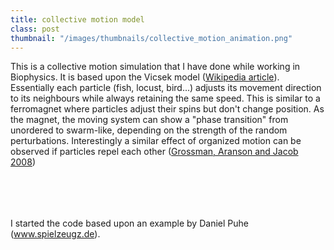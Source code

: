 ```yaml
---
title: collective motion model
class: post
thumbnail: "/images/thumbnails/collective_motion_animation.png"
---
```


This is a collective motion simulation that I have done while working in Biophysics.
It is based upon the Vicsek model (<a href="https://en.wikipedia.org/wiki/Vicsek_model">Wikipedia article</a>).
Essentially each particle (fish, locust, bird...) adjusts its movement direction to its neighbours while always retaining the same speed.
This is similar to a ferromagnet where particles adjust their spins but don't change position.
As the magnet, the moving system can show a "phase transition" from unordered to swarm-like, depending on the strength of the random perturbations.
Interestingly a similar effect of organized motion can be observed if particles repel each other (<a href="http://iopscience.iop.org/1367-2630/10/2/023036">Grossman, Aranson and Jacob 2008</a>)

<script type="text/javascript">
(function(){
        
        var PI_2        = Math.PI * 2;
        
        var canvasW     = 500;
        var canvasH     = 500;
        var numMovers   = 100;
        var movers      = [];
        
        var canvas;
        var ctx;
        var canvasDiv;
        var outerDiv;
        
        var mouseX;
        var mouseY;
        var mouseVX;
        var mouseVY;
        var prevMouseX;
        var prevMouseY;
        var isMouseDown;


        function init(){
                canvas = document.getElementById("mainCanvas");
                
                if ( canvas.getContext ){
                        setup();
                        setInterval( run , 33 );
                }
        }
           
        function setup(){
                outerDiv  = document.getElementById("outer");
                canvasDiv = document.getElementById("canvasContainer");
                ctx       = canvas.getContext("2d");
                
                var i = numMovers;
                while ( i-- ){
                        var m = new Mover();
                        m.x   = Math.random();
                        m.y   = Math.random();
                        m.vX  = (Math.random()-0.5)*2.0;
                        m.vY  = (Math.random()-0.5)*2.0;
                        movers[i] = m;
                }                
        }

        function run(){
                ctx.globalCompositeOperation = "source-over";
                ctx.fillStyle = "rgba(255,255,255,0.2)";
                ctx.fillRect( 0 , 0 , canvasW , canvasH );
                ctx.globalCompositeOperation = "darker";
                
                mouseVX    = mouseX - prevMouseX;
                mouseVY    = mouseY - prevMouseY;
                prevMouseX = mouseX;
                prevMouseY = mouseY;
                var size = 1.0;
                
                var toDist   = 0.1;
                
                var i = numMovers;
                while ( i-- ){
                        var m  = movers[i];
                        var x  = m.x;
                        var y  = m.y;
                        var vX = m.vX;
                        var vY = m.vY;
                        var j = numMovers;
                        var vmeanx = 0.0;
                        var vmeany = 0.0;
                        while (j--){
                                var jm = movers[j];
                                var jx  = jm.x;
                                var jy  = jm.y;
                                var jvX = jm.vX;
                                var jvY = jm.vY;
                             
                                dX = (x - jx);
                                dX -= Math.round(dX/size)*size;
                                dY = (y - jy);
                                dY -= Math.round(dY/size)*size;
                                var D  = Math.sqrt( dX * dX + dY * dY ) || 0.0001;
                                if ( D < toDist){;
                                    vmeanx += jvX;
                                    vmeany += jvY;
                                    }
                                }
                        var rndangle = 2.0*Math.PI/360.0 * 40.0*(Math.random()*2.0-1.0);
                        var vXnew = vmeanx * Math.cos(rndangle) - vmeany * Math.sin(rndangle);
                        var vYnew = vmeanx * Math.sin(rndangle) + vmeany * Math.cos(rndangle);

                        var norm = Math.sqrt(vXnew*vXnew + vYnew*vYnew) || 0.0001;
                        vXnew /= norm;
                        vYnew /= norm;
                        
                        var nextX = x + toDist*1e-1*vXnew;
                        var nextY = y + toDist*1e-1*vYnew;

                        nextX = nextX.mod(size);
                        nextY = nextY.mod(size);
                        
                        m.vX = vXnew;
                        m.vY = vYnew;
                        m.x  = nextX;
                        m.y  = nextY;
                        
                        ctx.fillStyle = m.color;
                        ctx.beginPath();
                        ctx.arc(nextX*canvasW/size, nextY*canvasH/size , 5.0 , 0 , PI_2 , true );
                        ctx.closePath();
                        ctx.fill(); 
                }
        }
        Number.prototype.mod = function(n) {
        return ((this%n)+n)%n;
        }
        function Mover(){
                this.color = "rgb(0,0,0)";
                this.y     = 0;
                this.x     = 0;
                this.vX    = 0;
                this.vY    = 0;
                this.size  = 1; 
        }

        function log(msg) {
            setTimeout(function() {
                throw new Error(msg);
            }, 0);
        }

        function rect( context , x , y , w , h ){
                context.beginPath();
                context.rect( x , y , w , h );
                context.closePath();
                context.fill();
        }

        window.onload = init;
        
})();
</script>

<br />
<div align="center" id="outer" style="margin-bottom: 50px; margin-top: 50px;">
<div id="canvasContainer">
<canvas height="500" id="mainCanvas" width="500"></canvas>
 </div>
</div>

I started the code based upon an example by Daniel Puhe (<a href="http://www.spielzeugz.de/lab/">www.spielzeugz.de</a>).
